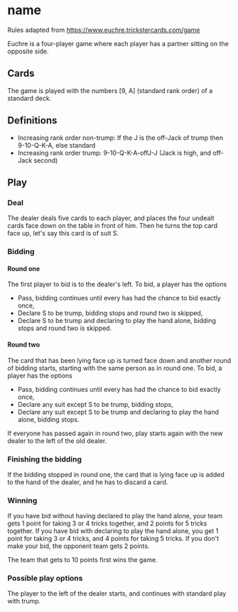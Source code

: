 # name

Rules adapted from https://www.euchre.trickstercards.com/game

Euchre is a four-player game where each player has a partner sitting on the opposite side.

## Cards

The game is played with the numbers \[9, A\] (standard rank order) of a standard deck.

## Definitions
* Increasing rank order non-trump: If the J is the off-Jack of trump then 9-10-Q-K-A, else standard
* Increasing rank order trump: 9-10-Q-K-A-offJ-J (Jack is high, and off-Jack second)

## Play

### Deal

The dealer deals five cards to each player, and places the four undealt cards face down on the table in front of him.
Then he turns the top card face up, let's say this card is of suit S.

### Bidding

#### Round one
The first player to bid is to the dealer's left.
To bid, a player has the options
* Pass, bidding continues until every has had the chance to bid exactly once,
* Declare S to be trump, bidding stops and round two is skipped,
* Declare S to be trump and declaring to play the hand alone, bidding stops and round two is skipped.

#### Round two

The card that has been lying face up is turned face down and another round of bidding starts, starting with the same person as in round one.
To bid, a player has the options
* Pass, bidding continues until every has had the chance to bid exactly once,
* Declare any suit except S to be trump, bidding stops,
* Declare any suit except S to be trump and declaring to play the hand alone, bidding stops.

If everyone has passed again in round two, play starts again with the new dealer to the left of the old dealer.

### Finishing the bidding

If the bidding stopped in round one, the card that is lying face up is added to the hand of the dealer, and he has to discard a card.

### Winning

If you have bid without having declared to play the hand alone, your team gets 1 point for taking 3 or 4 tricks together, and 2 points for 5 tricks together.
If you have bid with declaring to play the hand alone, you get 1 point for taking 3 or 4 tricks, and 4 points for taking 5 tricks.
If you don't make your bid, the opponent team gets 2 points.

The team that gets to 10 points first wins the game.

### Possible play options

The player to the left of the dealer starts, and continues with standard play with trump.
